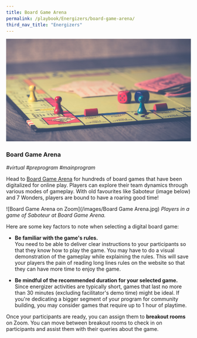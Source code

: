 ```yaml
---
title: Board Game Arena 
permalink: /playbook/Energizers/board-game-arena/
third_nav_title: "Energizers"
---
```

![Board Game](/images/boardgame.jpg)
### Board Game Arena
*#virtual #preprogram #mainprogram*

Head to [Board Game Arena](https://en.boardgamearena.com/) for hundreds of board games that have been digitalized for online play. Players can explore their team dynamics through various modes of gameplay.  With old favourites like Saboteur (image below) and 7 Wonders, players are bound to have a roaring good time!

![Board Game Arena on Zoom](/images/Board Game Arena.jpg)
*Players in a game of Saboteur at Board Game Arena.*


Here are some key factors to note when selecting a digital board game: 

  * **Be familiar with the game's rules.**\
  You need to be able to deliver clear instructions to your participants so that they know how to play the game. You may have to do a visual demonstration of the gameplay while explaining the rules. This will save your players the pain of reading long lines rules on the website so that they can have more time to enjoy the game. 


  * **Be mindful of the recommended duration for your selected game.**\
  Since energizer activities are typically short, games that last no more than 30 minutes (excluding facilitator's demo time) might be ideal. If you're dedicating a bigger segment of your program for community building, you may consider games that require up to 1 hour of playtime. 

Once your participants are ready, you can assign them to **breakout rooms** on Zoom. You can move between breakout rooms to check in on participants and assist them with their queries about the game. 
